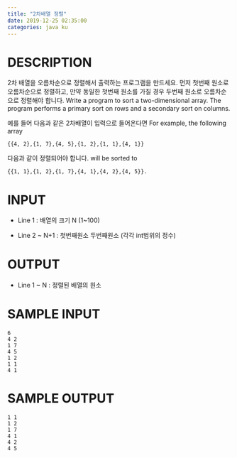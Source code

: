 ```yaml
---
title: "2차배열 정렬"
date: 2019-12-25 02:35:00
categories: java ku
---
```


# DESCRIPTION
2차 배열을 오름차순으로 정렬해서 출력하는 프로그램을 만드세요. 먼저 첫번째 원소로 오름차순으로 정렬하고, 만약 동일한 첫번째 원소를 가질 경우 두번째 원소로 오름차순으로 정렬해야 합니다. Write a program to sort a two-dimensional array. The program performs a primary sort on rows and a secondary sort on columns.

예를 들어 다음과 같은 2차배열이 입력으로 들어온다면 For example, the following array
```
{{4, 2},{1, 7},{4, 5},{1, 2},{1, 1},{4, 1}}
```
다음과 같이 정렬되어야 합니다. will be sorted to
```
{{1, 1},{1, 2},{1, 7},{4, 1},{4, 2},{4, 5}}.
```
 

# INPUT
* Line 1 : 배열의 크기 N (1~100)

* Line 2 ~ N+1 : 첫번째원소 두번째원소 (각각 int범위의 정수)

 

# OUTPUT
* Line 1 ~ N : 정렬된 배열의 원소

 
# SAMPLE INPUT
```
6
4 2
1 7
4 5
1 2
1 1
4 1
```

# SAMPLE OUTPUT
```
1 1
1 2
1 7
4 1
4 2
4 5
```

<script src="https://gist.github.com/DetegiCE/83a654e86c3bd5e5783efc6255b0a21b.js"></script>
